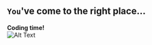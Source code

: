 ## `You`'ve come to the right place...
**Coding time!**<br/>
![Alt Text](https://media1.tenor.com/images/729c896167ca0fd81b2957465054acc8/tenor.gif?itemid=12868571)
